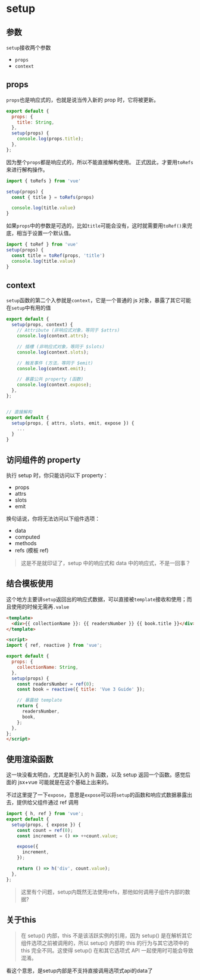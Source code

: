# setup

## 参数

`setup`接收两个参数

- `props`
- `context`

## props

`props`也是响应式的，也就是说当传入新的 prop 时，它将被更新。

```js
export default {
  props: {
    title: String,
  },
  setup(props) {
    console.log(props.title);
  },
};
```

因为整个`props`都是响应式的，所以不能直接解构使用。
正式因此，才要用`toRefs`来进行解构操作。

```js
import { toRefs } from 'vue'

setup(props) {
  const { title } = toRefs(props)

  console.log(title.value)
}
```

如果`props`中的参数是可选的，比如`title`可能会没有，这时就需要用`toRef()`来兜底，相当于设置一个默认值。

```js
import { toRef } from 'vue'
setup(props) {
  const title = toRef(props, 'title')
  console.log(title.value)
}
```

## context

`setup`函数的第二个入参就是`context`，它是一个普通的 js 对象，暴露了其它可能在`setup`中有用的值

```js
export default {
  setup(props, context) {
    // Attribute (非响应式对象，等同于 $attrs)
    console.log(context.attrs);

    // 插槽 (非响应式对象，等同于 $slots)
    console.log(context.slots);

    // 触发事件 (方法，等同于 $emit)
    console.log(context.emit);

    // 暴露公共 property (函数)
    console.log(context.expose);
  },
};


// 直接解构
export default {
  setup(props, { attrs, slots, emit, expose }) {
    ...
  }
}
```

## 访问组件的 property

执行 setup 时，你只能访问以下 property：

- props
- attrs
- slots
- emit

换句话说，你将无法访问以下组件选项：

- data
- computed
- methods
- refs (模板 ref)

> 这是不是就印证了，setup 中的响应式和 data 中的响应式，不是一回事？

## 结合模板使用

这个地方主要讲`setup`返回出的响应式数据，可以直接被`template`接收和使用；而且使用的时候无需再`.value`

```html
<template>
  <div>{{ collectionName }}: {{ readersNumber }} {{ book.title }}</div>
</template>

<script>
import { ref, reactive } from 'vue';

export default {
  props: {
    collectionName: String,
  },
  setup(props) {
    const readersNumber = ref(0);
    const book = reactive({ title: 'Vue 3 Guide' });

    // 暴露给 template
    return {
      readersNumber,
      book,
    };
  },
};
</script>
```

## 使用渲染函数

这一块没看太明白，尤其是新引入的 h 函数，以及 setup 返回一个函数。感觉后面的 jsx+vue 可能就是在这个基础上出来的。

不过这里提了一下`expose`，意思是`expose`可以将`setup`的函数和响应式数据暴露出去，提供给父组件通过 ref 调用

```js
import { h, ref } from 'vue';
export default {
  setup(props, { expose }) {
    const count = ref(0);
    const increment = () => ++count.value;

    expose({
      increment,
    });

    return () => h('div', count.value);
  },
};
```

> 这里有个问题，setup内既然无法使用refs，那他如何调用子组件内部的数据?

## 关于this

> 在 setup() 内部，this 不是该活跃实例的引用，因为 setup() 是在解析其它组件选项之前被调用的，所以 setup() 内部的 this 的行为与其它选项中的 this 完全不同。这使得 setup() 在和其它选项式 API 一起使用时可能会导致混淆。

看这个意思，是setup内部是不支持直接调用选项式api的data了
